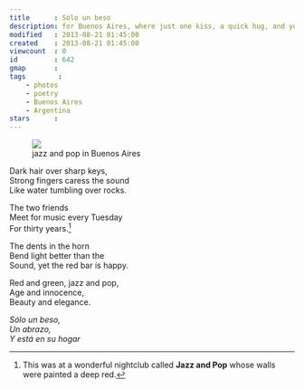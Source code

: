 ```yaml
---
title      : Sólo un beso
description: for Buenos Aires, where just one kiss, a quick hug, and you are home
modified   : 2013-08-21 01:45:00
created    : 2013-08-21 01:45:00
viewcount  : 0
id         : 642
gmap       : 
tags        :
    - photos
    - poetry
    - Buenos Aires
    - Argentina
stars      : 
---
```


<figure>
    <img src="photo.jpg">
    <figcaption>jazz and pop in Buenos Aires</figcaption>
</figure>

Dark hair over sharp keys,  
Strong fingers caress the sound  
Like water tumbling over rocks.

The two friends  
Meet for music every Tuesday   
For thirty years.[^1] 

The dents in the horn  
Bend light better than the   
Sound, yet the red bar is happy. 

Red and green, jazz and pop,  
Age and innocence,  
Beauty and elegance. 

*Sólo un beso,  
Un abrazo,  
Y está en su hogar*

<!--
<figure>
    <img src="IMG_4017.jpg">
    <figcaption>jazz and pop in Buenos Aires</figcaption>
</figure>



<figure>
    <img src="IMG_4021.jpg">
    <figcaption>jazz and pop in Buenos Aires</figcaption>
</figure>

<figure>
    <img src="IMG_4022.jpg">
    <figcaption>jazz and pop in Buenos Aires</figcaption>
</figure>

<figure>
    <img src="IMG_4025.jpg">
    <figcaption>jazz and pop in Buenos Aires</figcaption>
</figure>
-->

[^1]: This was at a wonderful nightclub called <b>Jazz and Pop</b> whose walls were painted a deep red.
